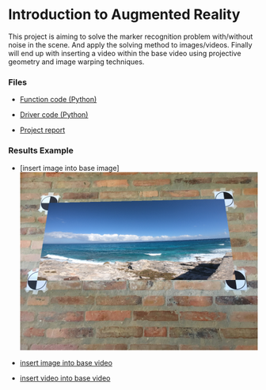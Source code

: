 # Introduction to Augmented Reality

This project is aiming to solve the marker recognition problem with/without noise in the scene. And apply the solving method to images/videos. Finally will end up with inserting a video within the base video using projective geometry and image warping techniques.

### Files

* [Function code (Python)](https://github.com/chd415/Computer-Version/blob/master/Introduction-to-AR/ps3.py)

* [Driver code (Python)](https://github.com/chd415/Computer-Version/blob/master/Introduction-to-AR/experiment.py)

* [Project report](https://github.com/chd415/Computer-Version/blob/master/Introduction-to-AR/ps3_report.pdf)

### Results Example

* [insert image into base image]<img src="./exp.png" width="850" />

* [insert image into base video](https://www.dropbox.com/s/pq8q4udctr30h44/ar_5-a-ps3-4-a.mp4?dl=0)

* [insert video into base video](https://www.dropbox.com/s/t8mxltdzpokspd0/ar_6-a-ps3-4-a.mp4?dl=0)

